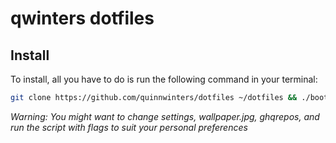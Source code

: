 # qwinters dotfiles

## Install

To install, all you have to do is run the following command in your terminal:

```bash
git clone https://github.com/quinnwinters/dotfiles ~/dotfiles && ./bootstrap.py
```

_Warning: You might want to change settings, wallpaper.jpg, ghqrepos, and
run the script with flags to suit your personal preferences_
